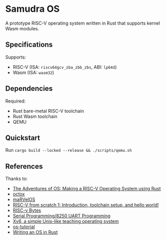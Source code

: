 # Samudra OS

A prototype RISC-V operating system written in Rust that supports kernel Wasm modules.

## Specifications

Supports:

* RISC-V (ISA: `riscv64gcv_zba_zbb_zbs`, ABI: `lp64d`)
* Wasm (ISA: `wasm32`)

## Dependencies

Required:

* Rust bare-metal RISC-V toolchain
* Rust Wasm toolchain
* QEMU

## Quickstart

Run `cargo build --locked --release && ./scripts/qemu.sh`

## References

Thanks to:

* [The Adventures of OS: Making a RISC-V Operating System using Rust](https://osblog.stephenmarz.com/index.html)
* [octox](https://github.com/o8vm/octox)
* [maRVelOS](https://github.com/DonaldKellett/marvelos)
* [RISC-V from scratch 1: Introduction, toolchain setup, and hello world!](https://twilco.github.io/riscv-from-scratch/2019/03/10/riscv-from-scratch-1.html)
* [RISC-v Bytes](https://danielmangum.com/categories/risc-v-bytes/)
* [Serial Programming/8250 UART Programming](https://en.wikibooks.org/wiki/Serial_Programming/8250_UART_Programming)
* [Xv6, a simple Unix-like teaching operating system](https://pdos.csail.mit.edu/6.828/2022/xv6.html)
* [os-tutorial](https://github.com/cfenollosa/os-tutorial)
* [Writing an OS in Rust ](https://github.com/phil-opp/blog_os)
